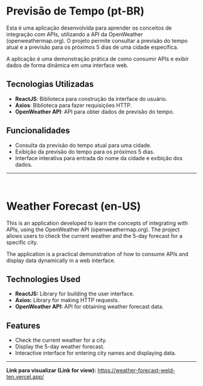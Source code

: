 # Previsão de Tempo (pt-BR)
Esta é uma aplicação desenvolvida para aprender os conceitos de integração com APIs, utilizando a API da OpenWeather (openweathermap.org). O projeto permite consultar a previsão do tempo atual e a previsão para os próximos 5 dias de uma cidade específica. 

A aplicação é uma demonstração prática de como consumir APIs e exibir dados de forma dinâmica em uma interface web.

## Tecnologias Utilizadas
- **ReactJS**: Biblioteca para construção da interface do usuário.
- **Axios**: Biblioteca para fazer requisições HTTP.
- **OpenWeather API**: API para obter dados de previsão do tempo.

## Funcionalidades
- Consulta da previsão do tempo atual para uma cidade.
- Exibição da previsão do tempo para os próximos 5 dias.
- Interface interativa para entrada do nome da cidade e exibição dos dados.

<hr />
<br />

# Weather Forecast (en-US)

This is an application developed to learn the concepts of integrating with APIs, using the OpenWeather API (openweathermap.org). The project allows users to check the current weather and the 5-day forecast for a specific city.

The application is a practical demonstration of how to consume APIs and display data dynamically in a web interface.

## Technologies Used

- **ReactJS:** Library for building the user interface.
- **Axios:** Library for making HTTP requests.
- **OpenWeather API:** API for obtaining weather forecast data.

## Features

- Check the current weather for a city.
- Display the 5-day weather forecast.
- Interactive interface for entering city names and displaying data.
<hr />

**Link para visualizar (Link for view):** https://weather-forecast-weld-ten.vercel.app/

